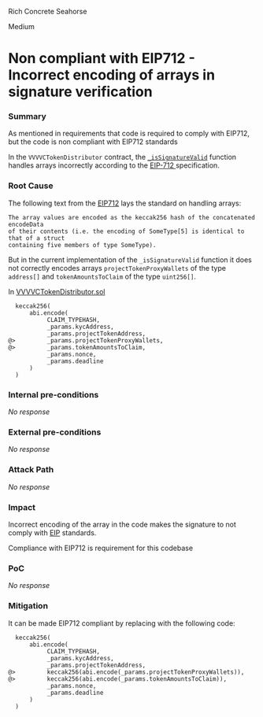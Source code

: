 Rich Concrete Seahorse

Medium

# Non compliant with EIP712 - Incorrect encoding of arrays in signature verification

### Summary

As mentioned in requirements that code is required to comply with EIP712, but the code is non compliant with EIP712 standards

In the `VVVVCTokenDistributor` contract, the [`_isSignatureValid`](https://github.com/sherlock-audit/2024-11-vvv-exchange-update/blob/main/vvv-platform-smart-contracts/contracts/vc/VVVVCTokenDistributor.sol#L162-#L172) function handles arrays incorrectly according to the [EIP-712 ](https://eips.ethereum.org/EIPS/eip-712) specification.

### Root Cause

The following text from the [EIP712](https://eips.ethereum.org/EIPS/eip-712) lays the standard on handling arrays:

```text
The array values are encoded as the keccak256 hash of the concatenated encodeData 
of their contents (i.e. the encoding of SomeType[5] is identical to that of a struct 
containing five members of type SomeType).
```

But in the current implementation of the `_isSignatureValid` function it does not correctly encodes arrays `projectTokenProxyWallets` of the type `address[]` and `tokenAmountsToClaim` of the type `uint256[]`.

In [VVVVCTokenDistributor.sol](https://github.com/sherlock-audit/2024-11-vvv-exchange-update/blob/main/vvv-platform-smart-contracts/contracts/vc/VVVVCTokenDistributor.sol#L162-#L172)

```solidity
  keccak256(
      abi.encode(
           CLAIM_TYPEHASH,
           _params.kycAddress,
           _params.projectTokenAddress,
@>         _params.projectTokenProxyWallets,
@>         _params.tokenAmountsToClaim,
           _params.nonce,
           _params.deadline
      )
  )
```

### Internal pre-conditions

_No response_

### External pre-conditions

_No response_

### Attack Path

_No response_

### Impact

Incorrect encoding of the array in the code makes the signature to not comply with [EIP](https://eips.ethereum.org/EIPS/eip-712) standards.

Compliance with EIP712 is requirement for this codebase

### PoC

_No response_

### Mitigation

It can be made EIP712 compliant by replacing with the following code: 

```solidity
  keccak256(
      abi.encode(
           CLAIM_TYPEHASH,
           _params.kycAddress,
           _params.projectTokenAddress,
@>         keccak256(abi.encode(_params.projectTokenProxyWallets)), 
@>         keccak256(abi.encode(_params.tokenAmountsToClaim)),
           _params.nonce,
           _params.deadline
      )
  )
```